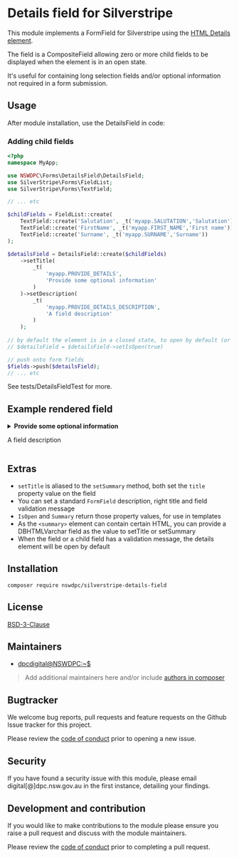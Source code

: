 # Details field for Silverstripe

This module implements a FormField for Silverstripe using the [HTML Details element](https://developer.mozilla.org/en-US/docs/Web/HTML/Element/details).

The field is a CompositeField allowing zero or more child fields to be displayed when the element is in an open state.

It's useful for containing long selection fields and/or optional information not required in a form submission.

## Usage

After module installation, use the DetailsField in code:

### Adding child fields

```php
<?php
namespace MyApp;

use NSWDPC\Forms\DetailsField\DetailsField;
use SilverStripe\Forms\FieldList;
use SilverStripe\Forms\TextField;

// ... etc

$childFields = FieldList::create(
    TextField::create('Salutation', _t('myapp.SALUTATION','Salutation')),
    TextField::create('FirstName', _t('myapp.FIRST_NAME','First name')),
    TextField::create('Surname', _t('myapp.SURNAME','Surname'))
);

$detailsField = DetailsField::create($childFields)
    ->setTitle(
        _t(
            'myapp.PROVIDE_DETAILS',
            'Provide some optional information'
        )
    )->setDescription(
        _t(
            'myapp.PROVIDE_DETAILS_DESCRIPTION',
            'A field description'
        )
    );
    
// by default the element is in a closed state, to open by default (or when values are present in the child fields)
// $detailsField = $detailsField->setIsOpen(true)

// push onto form fields
$fields->push($detailsField);
// ... etc

```

See tests/DetailsFieldTest for more.

## Example rendered field

<details>
    <summary><strong>Provide some optional information</strong>
    <p class="description">A field description</p>
    </summary>
    <div><label><strong>Salutation</strong> [___________]</label></div>
    <div><label><strong>First name</strong> [___________]</label></div>
    <div><label><strong>Surname</strong>    [___________]</label></div>
</details>

## Extras

+ `setTitle` is aliased to the `setSummary` method, both set the `title` property value on the field
+ You can set a standard `FormField` description, right title and field validation message
+ `IsOpen` and `Summary` return those property values, for use in templates
+ As the `<summary>` element can contain certain HTML, you can provide a DBHTMLVarchar field as the value to setTitle or setSummary
+ When the field or a child field has a validation message, the details element will be open by default

## Installation

```shell
composer require nswdpc/silverstripe-details-field
```

## License

[BSD-3-Clause](./LICENSE.md)

## Maintainers

+ [dpcdigital@NSWDPC:~$](https://dpc.nsw.gov.au)

> Add additional maintainers here and/or include [authors in composer](https://getcomposer.org/doc/04-schema.md#authors)

## Bugtracker

We welcome bug reports, pull requests and feature requests on the Github Issue tracker for this project.

Please review the [code of conduct](./code-of-conduct.md) prior to opening a new issue.

## Security

If you have found a security issue with this module, please email digital[@]dpc.nsw.gov.au in the first instance, detailing your findings.

## Development and contribution

If you would like to make contributions to the module please ensure you raise a pull request and discuss with the module maintainers.

Please review the [code of conduct](./code-of-conduct.md) prior to completing a pull request.
